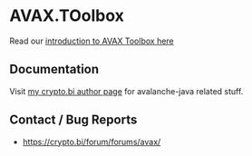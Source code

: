 # AVAX.TOolbox

Read our [introduction to AVAX Toolbox here](https://crypto.bi/avax-toolbox/)

## Documentation

Visit [my crypto.bi author page](https://crypto.bi/author/avaxbuildr/) for avalanche-java related stuff.

## Contact / Bug Reports

* https://crypto.bi/forum/forums/avax/


